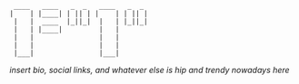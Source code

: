```
 ____   ____   _  _   ____   _  _
|    | |____| | || | |    | | || |
 |   |  ____  |_||_|  |   | |_||_|
 |   | |____|         |   |
 |   |                |   |
 |   |                |   |
 |___|                |___|
```

_insert bio, social links, and whatever else is hip and trendy nowadays here_
